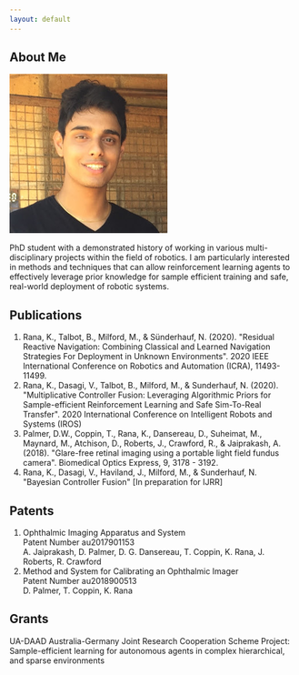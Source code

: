 ```yaml
---
layout: default
---
```


## About Me

<img class="profile-picture" src="profile.jpg">

PhD student with a demonstrated history of working in various multi-disciplinary projects within the field of robotics. I am particularly interested in methods and techniques that can allow reinforcement learning agents to effectively leverage prior knowledge for sample efficient training and safe, real-world deployment of robotic systems.


## Publications

1. Rana, K., Talbot, B., Milford, M., & Sünderhauf, N. (2020). "Residual Reactive Navigation: Combining Classical and Learned Navigation Strategies For Deployment in Unknown Environments". 2020 IEEE International Conference on Robotics and Automation (ICRA), 11493-11499.
2. Rana, K., Dasagi, V., Talbot, B., Milford, M., & Sunderhauf, N. (2020). "Multiplicative Controller Fusion: Leveraging Algorithmic Priors for Sample-efficient Reinforcement Learning and Safe Sim-To-Real Transfer". 2020 International Conference on Intelligent Robots and Systems (IROS)
3. Palmer, D.W., Coppin, T., Rana, K., Dansereau, D., Suheimat, M., Maynard, M., Atchison, D., Roberts, J., Crawford, R., & Jaiprakash, A. (2018). "Glare-free retinal imaging using a portable light field fundus camera". Biomedical Optics Express, 9, 3178 - 3192.
4. Rana, K., Dasagi, V., Haviland, J., Milford, M., & Sunderhauf, N. "Bayesian Controller Fusion" [In preparation for IJRR]

## Patents

1. Ophthalmic Imaging Apparatus and System  
   Patent Number au2017901153  
   A. Jaiprakash, D. Palmer, D. G. Dansereau, T. Coppin, K. Rana, J. Roberts, R. Crawford  
2. Method and System for Calibrating an Ophthalmic Imager  
   Patent Number au2018900513  
   D. Palmer, T. Coppin, K. Rana
   
## Grants

UA-DAAD Australia-Germany Joint Research Cooperation Scheme
Project: Sample-efficient learning for autonomous agents in complex hierarchical, and sparse environments









